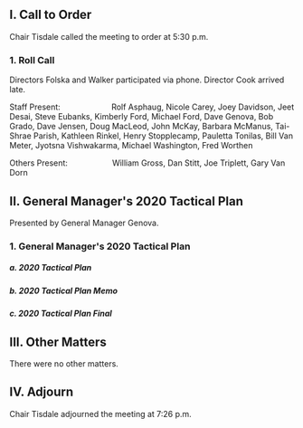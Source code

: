 ## I. Call to Order

Chair Tisdale called the meeting to order at 5:30 p.m.

### 1. Roll Call

Directors Folska and Walker participated via phone. Director Cook arrived late.

Staff Present:                       Rolf Asphaug, Nicole Carey, Joey Davidson, Jeet Desai, Steve Eubanks, Kimberly Ford, Michael Ford, Dave Genova, Bob Grado, Dave Jensen, Doug MacLeod, John McKay, Barbara McManus, Tai-Shrae Parish, Kathleen Rinkel, Henry Stopplecamp, Pauletta Tonilas, Bill Van Meter, Jyotsna Vishwakarma, Michael Washington, Fred Worthen

Others Present:                    William Gross, Dan Stitt, Joe Triplett, Gary Van Dorn

## II. General Manager's 2020 Tactical Plan

Presented by General Manager Genova.

### 1. General Manager's 2020 Tactical Plan

##### a. 2020 Tactical Plan

##### b. 2020 Tactical Plan Memo

##### c. 2020 Tactical Plan Final

## III. Other Matters

There were no other matters.

## IV. Adjourn

Chair Tisdale adjourned the meeting at 7:26 p.m.